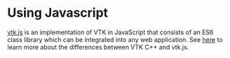 # Using Javascript
[vtk.js](https://kitware.github.io/vtk-js/docs/) is an implementation of VTK in JavaScript that consists of an ES6 class library which can be integrated into any web application. See [here](https://kitware.github.io/vtk-js/docs/#What-is-the-difference-with-VTK-C)  to learn more about the differences between VTK C++ and vtk.js.

